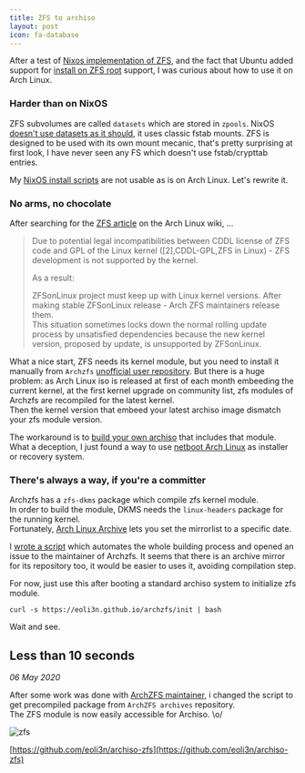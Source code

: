 ```yaml
---
title: ZFS to archiso
layout: post
icon: fa-database
---
```


After a test of [Nixos implementation of ZFS](https://nixos.wiki/wiki/NixOS_on_ZFS), and the fact that Ubuntu added support for [install on ZFS root](https://wiki.ubuntu.com/FocalFossa/ReleaseNotes#ZFS_0.8.3) support, I was curious about how to use it on Arch Linux.

### Harder than on NixOS

ZFS subvolumes are called ``datasets`` which are stored in ``zpools``.
NixOS [doesn't use datasets as it should](https://nixos.wiki/wiki/NixOS_on_ZFS#Known_issues), it uses classic fstab mounts.
ZFS is designed to be used with its own mount mecanic, that's pretty surprising at first look, I have never seen any FS which doesn't use fstab/crypttab entries.

My [NixOS install scripts](https://github.com/eoli3n/nix-config/tree/master/scripts/install) are not usable as is on Arch Linux.
Let's rewrite it.

### No arms, no chocolate

After searching for the [ZFS article](https://wiki.archlinux.org/index.php/ZFS) on the Arch Linux wiki, ...

>Due to potential legal incompatibilities between CDDL license of ZFS code and GPL of the Linux kernel ([2],CDDL-GPL,ZFS in Linux) - ZFS development is not supported by the kernel.
>
>As a result:
>
>    ZFSonLinux project must keep up with Linux kernel versions. After making stable ZFSonLinux release - Arch ZFS maintainers release them.  
>    This situation sometimes locks down the normal rolling update process by unsatisfied dependencies because the new kernel version, proposed by update, is unsupported by ZFSonLinux.  

What a nice start, ZFS needs its kernel module, but you need to install it manually from ``Archzfs`` [unofficial user repository](https://wiki.archlinux.org/index.php/unofficial_user_repositories#archzfs).
But there is a huge problem: as Arch Linux iso is released at first of each month embeeding the current kernel, at the first kernel upgrade on community list, zfs modules of Archzfs are recompiled for the latest kernel.  
Then the kernel version that embeed your latest archiso image dismatch your zfs module version.

The workaround is to [build your own archiso](https://wiki.archlinux.org/index.php/Install_Arch_Linux_on_ZFS#Embedding_archzfs_into_archiso) that includes that module.
What a deception, I just found a way to use [netboot Arch Linux](../../../2020/04/25/recovery.html) as installer or recovery system.

### There's always a way, if you're a committer

Archzfs has a ``zfs-dkms`` package which compile zfs kernel module.  
In order to build the module, DKMS needs the ``linux-headers`` package for the running kernel.  
Fortunately, [Arch Linux Archive](https://wiki.archlinux.org/index.php/Arch_Linux_Archive#How_to_restore_all_packages_to_a_specific_date) lets you set the mirrorlist to a specific date.

I [wrote a script](https://github.com/eoli3n/archiso-zfs) which automates the whole building process and opened an issue to the maintainer of Archzfs.
It seems that there is an archive mirror for its repository too, it would be easier to uses it, avoiding compilation step.

For now, just use this after booting a standard archiso system to initialize zfs module.

```
curl -s https://eoli3n.github.io/archzfs/init | bash
```

Wait and see.

## Less than 10 seconds


*06 May 2020*

After some work was done with [ArchZFS maintainer](https://github.com/archzfs/archzfs/issues/337), i changed the script to get precompiled package from ``ArchZFS archives`` repository.  
The ZFS module is now easily accessible for Archiso. \o/

![zfs]({{site.baseurl}}/assets/images/archlinux/zfs.png)

[https://github.com/eoli3n/archiso-zfs](https://github.com/eoli3n/archiso-zfs)
